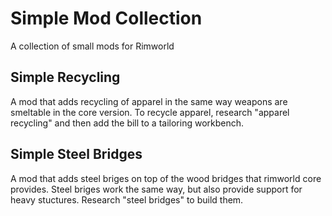 # Simple Mod Collection
A collection of small mods for Rimworld

## Simple Recycling
A mod that adds recycling of apparel in the same way weapons are smeltable in the core version.
To recycle apparel, research "apparel recycling" and then add the bill to a tailoring workbench.

## Simple Steel Bridges
A mod that adds steel briges on top of the wood bridges that rimworld core provides. Steel briges work the same way, but also provide support for heavy stuctures.
Research "steel bridges" to build them.
